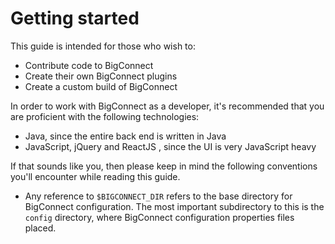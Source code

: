 # Getting started

This guide is intended for those who wish to:

* Contribute code to BigConnect
* Create their own BigConnect plugins
* Create a custom build of BigConnect

In order to work with BigConnect as a developer, it's recommended that you are proficient with the following technologies:

* Java, since the entire back end is written in Java
* JavaScript, jQuery and ReactJS , since the UI is very JavaScript heavy

If that sounds like you, then please keep in mind the following conventions you'll encounter while reading this guide.

* Any reference to `$BIGCONNECT_DIR` refers to the base directory for BigConnect configuration. The most important subdirectory to this is the `config` directory, where BigConnect configuration properties files placed.



